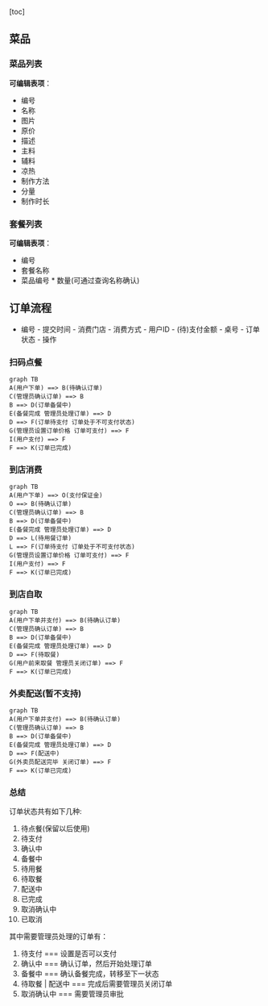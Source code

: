 [toc]



## 菜品

### 菜品列表

**可编辑表项**：

- 编号
- 名称
- 图片
- 原价
- 描述
- 主料
- 辅料
- 凉热
- 制作方法
- 分量
- 制作时长

### 套餐列表

**可编辑表项**：

- 编号
- 套餐名称
- 菜品编号 * 数量(可通过查询名称确认)

## 订单流程

- 编号 - 提交时间 - 消费门店 - 消费方式 - 用户ID - (待)支付金额 - 桌号 - 订单状态 - 操作

  

### 扫码点餐

```mermaid
graph TB
A(用户下单) ==> B(待确认订单)
C(管理员确认订单) ==> B
B ==> D(订单备餐中)
E(备餐完成 管理员处理订单) ==> D
D ==> F(订单待支付 订单处于不可支付状态)
G(管理员设置订单价格 订单可支付) ==> F
I(用户支付) ==> F
F ==> K(订单已完成)
```

### 到店消费

```mermaid
graph TB
A(用户下单) ==> O(支付保证金)
O ==> B(待确认订单)
C(管理员确认订单) ==> B
B ==> D(订单备餐中)
E(备餐完成 管理员处理订单) ==> D
D ==> L(待用餐订单)
L ==> F(订单待支付 订单处于不可支付状态)
G(管理员设置订单价格 订单可支付) ==> F
I(用户支付) ==> F
F ==> K(订单已完成)
```

### 到店自取

```mermaid
graph TB
A(用户下单并支付) ==> B(待确认订单)
C(管理员确认订单) ==> B
B ==> D(订单备餐中)
E(备餐完成 管理员处理订单) ==> D
D ==> F(待取餐)
G(用户前来取餐 管理员关闭订单) ==> F
F ==> K(订单已完成)
```

### 外卖配送(暂不支持)

```mermaid
graph TB
A(用户下单并支付) ==> B(待确认订单)
C(管理员确认订单) ==> B
B ==> D(订单备餐中)
E(备餐完成 管理员处理订单) ==> D
D ==> F(配送中)
G(外卖员配送完毕 关闭订单) ==> F
F ==> K(订单已完成)
```

### 总结

订单状态共有如下几种:

1. 待点餐(保留以后使用)
2. 待支付
3. 确认中
4. 备餐中
5. 待用餐
6. 待取餐
7. 配送中
8. 已完成
9. 取消确认中
10. 已取消



其中需要管理员处理的订单有：

1. 待支付 === 设置是否可以支付
2. 确认中 === 确认订单，然后开始处理订单
3. 备餐中 === 确认备餐完成，转移至下一状态
4. 待取餐 | 配送中 === 完成后需要管理员关闭订单
5. 取消确认中 === 需要管理员审批